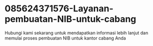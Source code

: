 # 085624371576-Layanan-pembuatan-NIB-untuk-cabang
Hubungi kami sekarang untuk mendapatkan informasi lebih lanjut dan memulai proses pembuatan NIB untuk kantor cabang Anda

